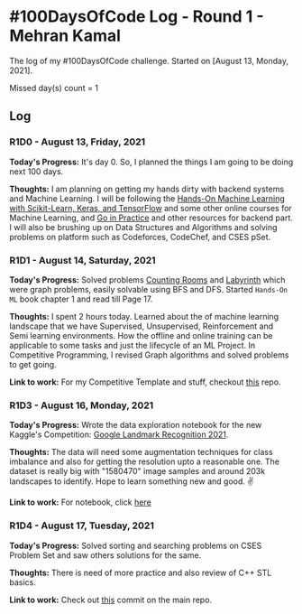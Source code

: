 # #100DaysOfCode Log - Round 1 - Mehran Kamal

The log of my #100DaysOfCode challenge. Started on [August 13, Monday, 2021].

Missed day(s) count = 1

## Log

### R1D0 - August 13, Friday, 2021

**Today's Progress:** It's day 0. So, I planned the things I am going to be doing next 100 days.

**Thoughts:** I am planning on getting my hands dirty with backend systems and Machine Learning. I will be following the [Hands-On Machine Learning with Scikit-Learn, Keras, and TensorFlow](https://www.oreilly.com/library/view/hands-on-machine-learning/9781492032632/) and some other online courses for Machine Learning, and [Go in Practice](https://www.manning.com/books/go-in-practice) and other resources for backend part. I will also be brushing up on Data Structures and Algorithms and solving problems on platform such as Codeforces, CodeChef, and CSES pSet.

### R1D1 - August 14, Saturday, 2021

**Today's Progress:** Solved problems [Counting Rooms](https://cses.fi/problemset/task/1192) and [Labyrinth](https://cses.fi/problemset/task/1193) which were graph problems, easily solvable using BFS and DFS. Started ```Hands-On ML``` book chapter 1 and read till Page 17.

**Thoughts:** I spent 2 hours today. Learned about the of machine learning landscape that we have Supervised, Unsupervised, Reinforcement and Semi learning environments. How the offline and online training can be applicable to some tasks and just the lifecycle of an ML Project. In Competitive Programming, I revised Graph algorithms and solved problems to get going.

**Link to work:** For my Competitive Template and stuff, checkout [this](https://github.com/mehrankamal/competitive-100) repo.

### R1D3 - August 16, Monday, 2021

**Today's Progress:** Wrote the data exploration notebook for the new Kaggle's Competition: [Google Landmark Recognition 2021](https://www.kaggle.com/c/landmark-recognition-2021).

**Thoughts:** The data will need some augmentation techniques for class imbalance and also for getting the resolution upto a reasonable one. The dataset is really big with "1580470" image samples and around 203k landscapes to identify. Hope to learn something new and good. :v:

**Link to work:** For notebook, click [here](https://www.kaggle.com/mehrankamal/dataexploration-glrec-2021)

### R1D4 - August 17, Tuesday, 2021

**Today's Progress:** Solved sorting and searching problems on CSES Problem Set and saw others solutions for the same.

**Thoughts:** There is need of more practice and also review of C++ STL basics.

**Link to work:** Check out [this](https://github.com/mehrankamal/competitive-100/commit/721e83083c320d3a871f54ed681f97fe7c1acd92) commit on the main repo.